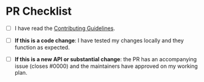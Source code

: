 # PR Checklist

- [ ] I have read the [Contributing Guidelines](https://github.com/mkeithX/mkeithx.github.io/blob/main/CONTRIBUTING.md).
- [ ] **If this is a code change**: I have tested my changes locally and they function as expected.
- [ ] **If this is a new API or substantial change**: the PR has an accompanying issue (closes #0000) and the maintainers have approved on my working plan.


